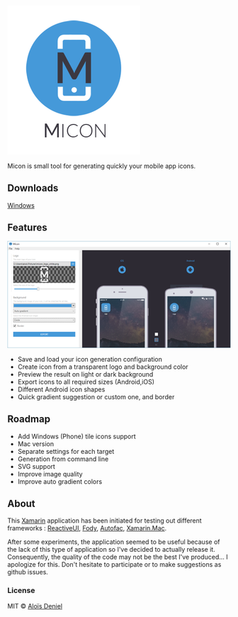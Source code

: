 ![Logo](Design/Logo.png)

Micon is small tool for generating quickly your mobile app icons.

## Downloads

[Windows](https://github.com/aloisdeniel/Micon/releases)

## Features

![Screenshot](Design/Screenshot.png)

* Save and load your icon generation configuration
* Create icon from a transparent logo and background color
* Preview the result on light or dark background
* Export icons to all required sizes (Android,iOS)
* Different Android icon shapes
* Quick gradient suggestion or custom one, and border

## Roadmap

* Add Windows (Phone) tile icons support
* Mac version 
* Separate settings for each target
* Generation from command line
* SVG support
* Improve image quality
* Improve auto gradient colors

## About

This [Xamarin](https://www.xamarin.com/) application has been initiated for testing out different frameworks : [ReactiveUI](http://reactiveui.net/), [Fody](https://github.com/Fody/Fody), [Autofac](https://autofac.org/), [Xamarin.Mac](https://developer.xamarin.com/guides/mac/).

After some experiments, the application seemed to be useful because of the lack of this type of application so I've decided to actually release it. Consequently, the quality of the code may not be the best I've produced... I apologize for this. Don't hesitate to participate or to make suggestions as github issues.

### License

MIT © [Aloïs Deniel](http://aloisdeniel.github.io)